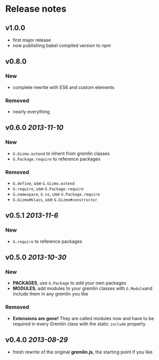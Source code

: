 # Release notes
## v1.0.0

- first major release
- now publishing babel compiled version to npm

## v0.8.0

### New

- complete rewrite with ES6 and custom elements

### Removed

- nearly everything

## v0.6.0 *2013-11-10*

### New

- `G.Gizmo.extend` to inherit from gremlin classes
- `G.Package.require` to reference packages

### Removed

- `G.define`, use `G.Gizmo.extend`
- `G.require`, use `G.Package.require`
- `G.namespace`, `G.ns`, use `G.Package.require`
- `G.Gizmo#klass`, use `G.Gizmo#constructor` 

## v0.5.1 *2013-11-6*

### New

- `G.require` to reference packages

## v0.5.0 *2013-10-30*

### New

- **PACKAGES**, use `G.Package` to add your own packages
- **MODULES**, add modules to your gremlin classes with `G.Module`and include them in any gremlin you like

### Removed

- **Extensions are gone!** They are called modules now and have to be required in every Gremlin class with the static `include` property

## v0.4.0 *2013-08-29*

- fresh rewrite of the original **gremlin.js**, the starting point if you like